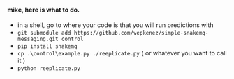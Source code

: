 #### mike, here is what to do.

* in a shell, go to where your code is that you will run predictions with
* `git submodule add https://github.com/vepkenez/simple-snakemq-messaging.git control`
* `pip install snakemq`
* `cp .\control\example.py ./reeplicate.py` ( or whatever you want to call it )
* `python reeplicate.py`
